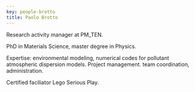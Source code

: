 ```yaml
---
key: people-brotto
title: Paolo Brotto
---
```


Research activity manager at PM_TEN. 

PhD in Materials Science, master degree in Physics. 

Expertise: environmental modeling, numerical codes for pollutant atmospheric dispersion models. Project management. team coordination, administration. 

Certified faciliator Lego Serious Play.